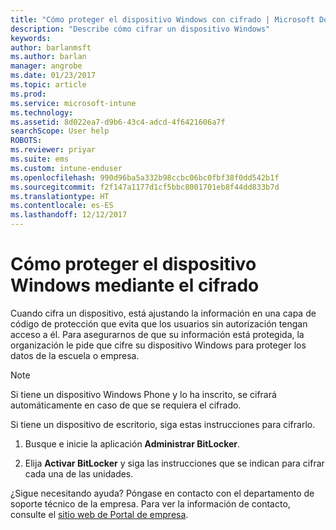 ```yaml
---
title: "Cómo proteger el dispositivo Windows con cifrado | Microsoft Docs"
description: "Describe cómo cifrar un dispositivo Windows"
keywords: 
author: barlanmsft
ms.author: barlan
manager: angrobe
ms.date: 01/23/2017
ms.topic: article
ms.prod: 
ms.service: microsoft-intune
ms.technology: 
ms.assetid: 8d022ea7-d9b6-43c4-adcd-4f6421606a7f
searchScope: User help
ROBOTS: 
ms.reviewer: priyar
ms.suite: ems
ms.custom: intune-enduser
ms.openlocfilehash: 990d96ba5a332b98ccbc06bc0fbf38f0dd542b1f
ms.sourcegitcommit: f2f147a1177d1cf5bbc8001701eb8f44dd833b7d
ms.translationtype: HT
ms.contentlocale: es-ES
ms.lasthandoff: 12/12/2017
---
```

# <a name="how-to-protect-your-windows-device-using-encryption"></a>Cómo proteger el dispositivo Windows mediante el cifrado

Cuando cifra un dispositivo, está ajustando la información en una capa de código de protección que evita que los usuarios sin autorización tengan acceso a él. Para asegurarnos de que su información está protegida, la organización le pide que cifre su dispositivo Windows para proteger los datos de la escuela o empresa.

> [!Note]
> Si tiene un dispositivo Windows Phone y lo ha inscrito, se cifrará automáticamente en caso de que se requiera el cifrado.

Si tiene un dispositivo de escritorio, siga estas instrucciones para cifrarlo.

1.  Busque e inicie la aplicación **Administrar BitLocker**.

2.  Elija **Activar BitLocker** y siga las instrucciones que se indican para cifrar cada una de las unidades.

¿Sigue necesitando ayuda? Póngase en contacto con el departamento de soporte técnico de la empresa. Para ver la información de contacto, consulte el [sitio web de Portal de empresa](https://portal.manage.microsoft.com#HelpDeskDialog).
